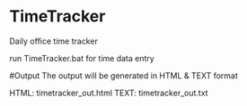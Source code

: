 # TimeTracker
Daily office time tracker

run TimeTracker.bat for time data entry

#Output
The output will be generated in HTML & TEXT format

HTML: timetracker_out.html
TEXT: timetracker_out.txt

